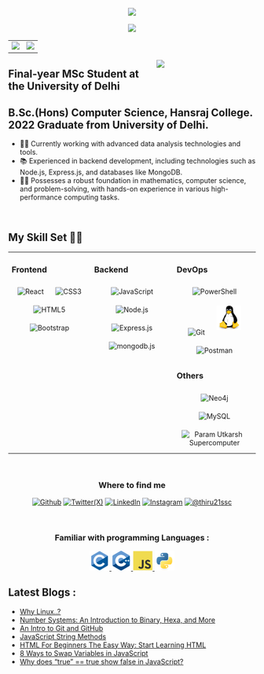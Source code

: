 <p align="center">
  <img src="https://github.com/thompsonemerson/thompsonemerson/raw/master/cover-thompson.png" height="200"/>
</p>

<!-- Centered animated text for "hey! its Teja" -->
<p align="center">
   <img src="https://readme-typing-svg.herokuapp.com?font=Architects+Daughter&color=FF0000&size=25&center=true&vCenter=true&width=500&lines=Hey!+its+Tejas2SpaceXperience" />
</p>

<!-- Left and right aligned animated texts -->
<table width="100%" align="center">
  <tr>
    <td align="left">
      <img src="https://readme-typing-svg.herokuapp.com?font=Architects+Daughter&color=0000FF&size=25&center=false&vCenter=true&width=500&lines=Data+Specialist+|+Backend+Developer..." />
    </td>
    <td align="right">
      <img src="https://readme-typing-svg.herokuapp.com?font=Architects+Daughter&color=00FF00&size=25&center=false&vCenter=true&width=500&lines=Research+Enthusiast+|+HPC+Aficionado..." />
    </td>
  </tr>
</table>

<img src="https://user-images.githubusercontent.com/89788120/167628634-549d2bdd-609e-4275-85af-1e1974da64ca.gif" width="40%" align="right" />

## Final-year MSc Student at the University of Delhi 
## B.Sc.(Hons) Computer Science, Hansraj College. 2022 Graduate from University of Delhi.
- 👨‍💻 Currently working with advanced data analysis technologies and tools.
- 📚 Experienced in backend development, including technologies such as Node.js, Express.js, and databases like MongoDB.
- 💪🏼 Possesses a robust foundation in mathematics, computer science, and problem-solving, with hands-on experience in various high-performance computing tasks.

<br/>

## My Skill Set 👩‍💻

<table><tr><td valign="top" width="33%">

### Frontend  
   
<div align="center">  
<img style="margin: 10px" src="https://profilinator.rishav.dev/skills-assets/react-original-wordmark.svg" alt="React" height="50" />  
<img style="margin: 10px" src="https://profilinator.rishav.dev/skills-assets/css3-original-wordmark.svg" alt="CSS3" height="50" />  
<img style="margin: 10px" src="https://profilinator.rishav.dev/skills-assets/html5-original-wordmark.svg" alt="HTML5" height="50" />  
<img style="margin: 10px" src="https://upload.wikimedia.org/wikipedia/commons/thumb/b/b2/Bootstrap_logo.svg/1200px-Bootstrap_logo.svg.png" alt="Bootstrap" height="50" />  
<!-- <img style="margin: 10px" src="https://profilinator.rishav.dev/skills-assets/jquery.png" alt="jQuery" height="50" />   -->
</div>


</td><td valign="top" width="33%">

### Backend
   
<div align="center">  
<img style="margin: 10px" src="https://profilinator.rishav.dev/skills-assets/javascript-original.svg" alt="JavaScript" height="50" />  
<img style="margin: 10px" src="https://profilinator.rishav.dev/skills-assets/nodejs-original-wordmark.svg" alt="Node.js" height="50" />  
<img style="margin: 10px" src="https://profilinator.rishav.dev/skills-assets/express-original-wordmark.svg" alt="Express.js" height="50" />  
<img style="margin: 10px" src="https://profilinator.rishav.dev/skills-assets/mongodb-original-wordmark.svg" alt="mongodb.js" height="50" />  
</div>

</td><td valign="top" width="33%">

### DevOps  
   
<div align="center">  
<img style="margin: 10px" src="https://profilinator.rishav.dev/skills-assets/powershell.png" alt="PowerShell" height="50" />  
<img style="margin: 10px" src="https://profilinator.rishav.dev/skills-assets/git-scm-icon.svg" alt="Git" height="50" />  
<img style="margin: 10px" src="https://raw.githubusercontent.com/devicons/devicon/master/icons/linux/linux-original.svg" alt="Linux" height="50" />
<img style="margin: 10px" src="https://www.vectorlogo.zone/logos/getpostman/getpostman-icon.svg" alt="Postman" height="50" />
</div>

### Others  

<div align="center">  
<img style="margin: 10px" src="https://upload.wikimedia.org/wikipedia/commons/thumb/8/88/Neo4j_logo.svg/1200px-Neo4j_logo.svg.png" alt="Neo4j" height="50" />  
<img style="margin: 10px" src="https://upload.wikimedia.org/wikipedia/commons/thumb/6/6a/MySQL_logo.png/1200px-MySQL_logo.png" alt="MySQL" height="50" />  
<img style="margin: 10px" src="https://upload.wikimedia.org/wikipedia/commons/thumb/7/74/Param_supercomputers.png/1200px-Param_supercomputers.png" alt="Param Utkarsh Supercomputer" height="50" />  
</div>

</td></tr></table>  
<br/>  

<div align="center">
<h3>Where to find me</h3>
<p>
<a href="https://github.com/iamteja9977" target="_blank"><img alt="Github" src="https://img.shields.io/badge/GitHub-%2312100E.svg?&style=for-the-badge&logo=Github&logoColor=white" /></a> 
  <a href="https://x.com/SrTejaa121022" target="_blank"><img alt="Twitter(X)" src="https://img.shields.io/badge/X-%2312100E.svg?&style=for-the-badge&logo=X&logoColor=white" /></a> 
<a href="https://www.linkedin.com/in/tejavath-thirupathi-1505a027a/" target="_blank"><img alt="LinkedIn" src="https://img.shields.io/badge/linkedin-%230077B5.svg?&style=for-the-badge&logo=linkedin&logoColor=white" /></a> 
<a href="https://www.instagram.com/iamteja9977/" target="_blank"><img alt="Instagram" src="https://img.shields.io/badge/Instagram-E4405F?style=for-the-badge&logo=instagram&logoColor=white" /></a> 
  <a href="https://medium.com/@thiru21ssc" target="blank"><img alt="@thiru21ssc"  src="https://img.shields.io/badge/Medium-%2312100E.svg?&style=for-the-badge&logo=medium&logoColor=white"  /></a>
</p>
</div>

<br/>

<h3 align="center"> Familiar with programming Languages :</h3>
<p align="center">
  
<a href="https://www.C.com" target="_blank" rel="noreferrer">
    <img src="https://raw.githubusercontent.com/devicons/devicon/master/icons/c/c-original.svg" alt="c" width="40" height="40"/>
</a>
  
<a href="https://www.w3schools.com/cpp/" target="_blank" rel="noreferrer">
  <img src="https://raw.githubusercontent.com/devicons/devicon/master/icons/cplusplus/cplusplus-original.svg" alt="cplusplus" width="40" height="40"/> 
</a>

<a href="https://developer.mozilla.org/en-US/docs/Web/JavaScript" target="_blank" rel="noreferrer"> 
<img src="https://raw.githubusercontent.com/devicons/devicon/master/icons/javascript/javascript-original.svg" alt="javascript" width="40" height="40"/>
</a>

<a href="https://www.python.org" target="_blank" rel="noreferrer"> 
<img src="https://raw.githubusercontent.com/devicons/devicon/master/icons/python/python-original.svg" alt="python" width="40" height="40"/> </a> 
</p>

## Latest Blogs :

 - [Why Linux..?](https://medium.com/@thiru21ssc/why-linux-3b1d476d8cb9)
 - [Number Systems: An Introduction to Binary, Hexa, and More](https://medium.com/@thiru21ssc/number-systems-an-introduction-to-binary-hexa-and-more-3572587fdfdc)
 - [An Intro to Git and GitHub](https://medium.com/@thiru21ssc/an-intro-to-git-and-github-ea99add7df6f)
 - [JavaScript String Methods](https://medium.com/@thiru21ssc/javascript-string-methods-d39b52919ea5)
 - [HTML For Beginners The Easy Way: Start Learning HTML](https://medium.com/@thiru21ssc/html-for-beginners-the-easy-way-start-learning-html-ec55eee0fdd5)
 - [8 Ways to Swap Variables in JavaScript](https://medium.com/@thiru21ssc/8-ways-to-swap-variables-in-javascript-b76bd635b514)
 - [Why does “true” == true show false in JavaScript?](https://medium.com/@thiru21ssc/why-does-true-true-show-false-in-javascript-161f06ffebe0)
